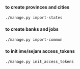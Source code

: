#### to create provinces and cities
```bash
./manage.py import-states
```

#### to create banks and jobs
```bash
./manage.py import-common
```


#### to init ime/sejam access_tokens
```bash
./manage.py init_access_tokens
```